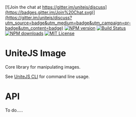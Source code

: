 [![Join the chat at https://gitter.im/unitejs/discuss](https://badges.gitter.im/Join%20Chat.svg)](https://gitter.im/unitejs/discuss?utm_source=badge&utm_medium=badge&utm_campaign=pr-badge&utm_content=badge) [![NPM version][npm-version-image]][npm-url] [![Build Status][travis-image]][travis-url] [![NPM downloads][npm-downloads-image]][npm-url] [![MIT License][license-image]][license-url] 

# UniteJS Image

Core library for manipulating images.

See [UniteJS CLI](https://github.com/unitejs/image-cli#readme) for command line usage.

# API

To do.....

[license-image]: http://img.shields.io/badge/license-MIT-blue.svg?style=flat
[license-url]: LICENSE

[npm-url]: https://npmjs.org/package/unitejs-image
[npm-version-image]: http://img.shields.io/npm/v/unitejs-image.svg?style=flat
[npm-downloads-image]: http://img.shields.io/npm/dm/unitejs-image.svg?style=flat

[travis-url]: http://travis-ci.org/unitejs/image/
[travis-image]: http://img.shields.io/travis/unitejs/image/master.svg?style=flat